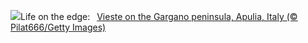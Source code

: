 ![](https://www.bing.com/th?id=OHR.ViesteItaly_EN-US0948108910_UHD.jpg&w=1000)Life on the edge:&nbsp;&ensp;[Vieste on the Gargano peninsula, Apulia, Italy (© Pilat666/Getty Images)](https://www.bing.com/th?id=OHR.ViesteItaly_EN-US0948108910_UHD.jpg)
<br><br/>
